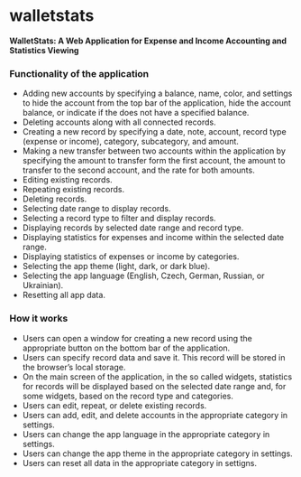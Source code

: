 # walletstats

**WalletStats: A Web Application for Expense and Income Accounting and Statistics Viewing**


### Functionality of the application

- Adding new accounts by specifying a balance, name, color, and settings to hide the account from the top bar of the application, hide the account balance, or indicate if the does not have a specified balance.
- Deleting accounts along with all connected records.
- Creating a new record by specifying a date, note, account, record type (expense or income), category, subcategory, and amount.
- Making a new transfer between two accounts within the application by specifying the amount to transfer form the first account, the amount to transfer to the second account, and the rate for both amounts.
- Editing existing records.
- Repeating existing records.
- Deleting records.
- Selecting date range to display records.
- Selecting a record type to filter and display records.
- Displaying records by selected date range and record type.
- Displaying statistics for expenses and income within the selected date range.
- Displaying statistics of expenses or income by categories.
- Selecting the app theme (light, dark, or dark blue).
- Selecting the app language (English, Czech, German, Russian, or Ukrainian).
- Resetting all app data.


### How it works

- Users can open a window for creating a new record using the appropriate button on the bottom bar of the application.
- Users can specify record data and save it. This record will be stored in the browser’s local storage.
- On the main screen of the application, in the so called widgets, statistics for records will be displayed based on the selected date range and, for some widgets, based on the record type and categories.
- Users can edit, repeat, or delete existing records.
- Users can add, edit, and delete accounts in the appropriate category in settings.
- Users can change the app language in the appropriate category in settings.
- Users can change the app theme in the appropriate category in settings.
- Users can reset all data in the appropriate category in settigns.
